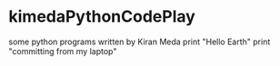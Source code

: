 # kimedaPythonCodePlay
some python programs written by Kiran Meda
print "Hello Earth"
print "committing from my laptop"
